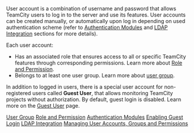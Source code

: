 [//]: # (title: User Account)
[//]: # (auxiliary-id: User Account)

User account is a combination of username and password that allows TeamCity users to log in to the server and use its features. User accounts can be created manually, or automatically upon log in depending on used authentication scheme (refer to [Authentication Modules](authentication-modules.md) and [LDAP Integration](ldap-integration.md) sections for more details).

Each user account:
	
* Has an associated role that ensures access to all or specific TeamCity features through corresponding permissions. Learn more about [Role and Permission](role-and-permission.md).
* Belongs to at least one user group. Learn more about [user group](user-group.md).


In addition to logged in users, there is a special user account for non\-registered users called __Guest User__, that allows monitoring TeamCity projects without authorization. By default, guest login is disabled. Learn more on the [Guest User](guest-user.md) page.


<seealso>
        <category ref="concepts">
            <a href="user-group.md">User Group</a>
            <a href="role-and-permission.md">Role and Permission</a>
            <a href="authentication-modules.md">Authentication Modules</a>
        </category>
        <category ref="admin-guide">
            <a href="enabling-guest-login.md">Enabling Guest Login</a>
            <a href="ldap-integration.md">LDAP Integration</a>
            <a href="managing-user-accounts-groups-and-permissions.md">Managing User Accounts, Groups and Permissions</a>
        </category>
</seealso>
